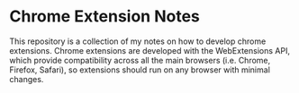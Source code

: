 # Chrome Extension Notes
This repository is a collection of my notes on how to develop chrome extensions. Chrome extensions are developed with the WebExtensions API, which provide compatibility across all the main browsers (i.e. Chrome, Firefox, Safari), so extensions should run on any browser with minimal changes.